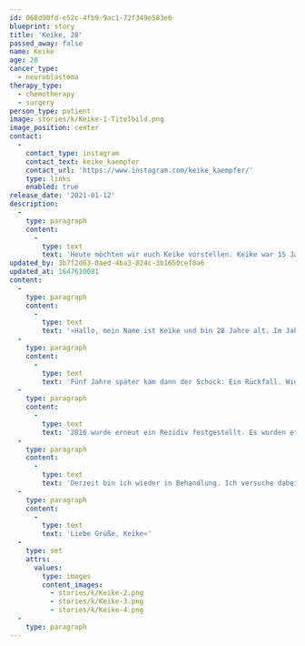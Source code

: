 ```yaml
---
id: 068d90fd-e52c-4fb9-9ac1-72f349e583e6
blueprint: story
title: 'Keike, 28'
passed_away: false
name: Keike
age: 28
cancer_type:
  - neuroblastoma
therapy_type:
  - chemotherapy
  - surgery
person_type: patient
image: stories/k/Keike-1-Titelbild.png
image_position: center
contact:
  -
    contact_type: instagram
    contact_text: keike_kaempfer
    contact_url: 'https://www.instagram.com/keike_kaempfer/'
    type: links
    enabled: true
release_date: '2021-01-12'
description:
  -
    type: paragraph
    content:
      -
        type: text
        text: 'Heute möchten wir euch Keike vorstellen. Keike war 15 Jahre alt, als sie zum ersten Mal erkrankte. Heute arbeitet sie als Verwaltungsfachangstellte. Neue Kraft und Energie zieht sie aus Urlauben, Ausflügen, der Fotografie und Handball. Vielen Dank für deine Geschichte liebe Keike und ganz viel Kraft für deine Therapie.'
updated_by: 3b7f2d63-0aed-4ba3-824c-3b1650cef8a6
updated_at: 1647610081
content:
  -
    type: paragraph
    content:
      -
        type: text
        text: '»Hallo, mein Name ist Keike und bin 28 Jahre alt. Im Jahr 2008 wurde bei mir mit 15 Jahren ein Neuroblastom entdeckt. Nach mehreren Chemotherapien und Operationen – darunter eine Not-OP – war ich krebsfrei.'
  -
    type: paragraph
    content:
      -
        type: text
        text: 'Fünf Jahre später kam dann der Schock: Ein Rückfall. Wieder eine Operation.'
  -
    type: paragraph
    content:
      -
        type: text
        text: '2016 wurde erneut ein Rezidiv festgestellt. Es wurden etwa 18 Monate lang verschiedene Behandlungen durchgeführt. Allerdings wurde auch 2019 und 2020 wieder etwas festgestellt.'
  -
    type: paragraph
    content:
      -
        type: text
        text: 'Derzeit bin ich wieder in Behandlung. Ich versuche dabei Behandlung, Job, Freizeit, Freunde und Familie unter einen Hut zu bekommen. Ich genieße jeden Moment, den Alltag und die kleinen besonderen Augenblicke, welche einem Kraft für die weitere Behandlung geben. Immer nach dem Motto: ›Gib alles, aber niemals auf 💪🙂‹'
  -
    type: paragraph
    content:
      -
        type: text
        text: 'Liebe Grüße, Keike«'
  -
    type: set
    attrs:
      values:
        type: images
        content_images:
          - stories/k/Keike-2.png
          - stories/k/Keike-3.png
          - stories/k/Keike-4.png
  -
    type: paragraph
---
```

